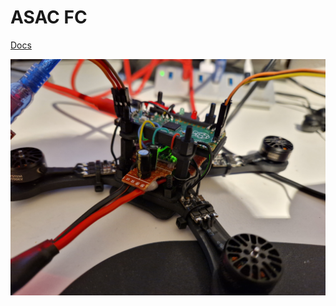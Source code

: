 # ASAC FC

[Docs](https://victorhook.github.io/asac-fc/)

![ASAC FC](docs/blog/images/asac-fc-rev-a-breakout.jpg)
